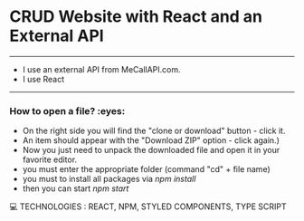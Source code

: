 <h1> CRUD Website with React and an External API </h1>

-------

- I use an external API from MeCallAPI.com.
- I use React 

-----
<h3>How to open a file? :eyes: </h3>

* On the right side you will find the "clone or download" button - click it.
* An item should appear with the "Download ZIP" option - click again.)
* Now you just need to unpack the downloaded file and open it in your favorite editor.
* you must enter the appropriate folder (command "cd" + file name)
* you must to install all packages via *npm install*
* then you can start *npm start*



:computer: TECHNOLOGIES :  REACT, NPM, STYLED COMPONENTS, TYPE SCRIPT




